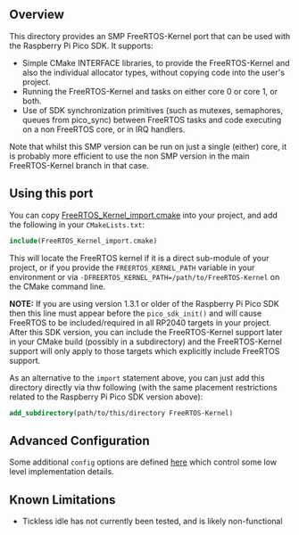 ## Overview

This directory provides an SMP FreeRTOS-Kernel port that can be used with the Raspberry Pi Pico SDK. It supports:

 * Simple CMake INTERFACE libraries, to provide the FreeRTOS-Kernel and also the individual allocator types, without copying code into the user's project.
 * Running the FreeRTOS-Kernel and tasks on either core 0 or core 1, or both.
 * Use of SDK synchronization primitives (such as mutexes, semaphores, queues from pico_sync) between FreeRTOS tasks and code executing on a non FreeRTOS core, or in IRQ handlers.

Note that whilst this SMP version can be run on just a single (either) core, it is probably
more efficient to use the non SMP version in the main FreeRTOS-Kernel branch in that case.

## Using this port

You can copy [FreeRTOS_Kernel_import.cmake](FreeRTOS_Kernel_import.cmake) into your project, and
add the following in your `CMakeLists.txt`:

```cmake
include(FreeRTOS_Kernel_import.cmake)
```

This will locate the FreeRTOS kernel if it is a direct sub-module of your project, or if you provide the
`FREERTOS_KERNEL_PATH` variable in your environment or via `-DFREERTOS_KERNEL_PATH=/path/to/FreeRTOS-Kernel` on the CMake command line.

**NOTE:** If you are using version 1.3.1 or older of the Raspberry Pi Pico SDK then this line must appear before the
`pico_sdk_init()` and will cause FreeRTOS to be included/required in all RP2040 targets in your project. After this SDK
version, you can include the FreeRTOS-Kernel support later in your CMake build (possibly in a subdirectory) and the
FreeRTOS-Kernel support will only apply to those targets which explicitly include FreeRTOS support.

As an alternative to the `import` statement above, you can just add this directory directly via thw following (with
the same placement restrictions related to the Raspberry Pi Pico SDK version above):

```cmake
add_subdirectory(path/to/this/directory FreeRTOS-Kernel)
```


## Advanced Configuration

Some additional `config` options are defined [here](include/rp2040_config.h) which control some low level implementation details.

## Known Limitations

- Tickless idle has not currently been tested, and is likely non-functional
